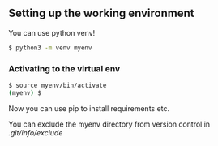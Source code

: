 ## Setting up the working environment

You can use python venv!

```bash
$ python3 -m venv myenv
```

### Activating to the virtual env

```bash
$ source myenv/bin/activate
(myenv) $
```

Now you can use pip to install requirements etc.

You can exclude the myenv directory from version control in _.git/info/exclude_
